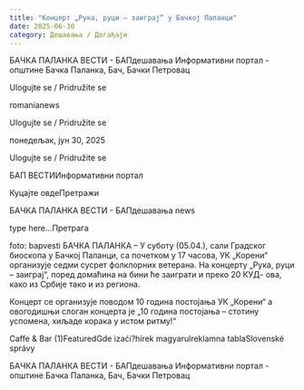 ```yaml
---
title: "Концерт „Рука, руци – заиграј“ у Бачкој Паланци"
date: 2025-06-30
category: Дешавања / Догађаји
---
```


БАЧКА ПАЛАНКА ВЕСТИ - БАПдешавања Информативни портал - општине Бачка Паланка, Бач, Бачки Петровац

Ulogujte se / Pridružite se

romanianews

Ulogujte se / Pridružite se

понедељак, јун 30, 2025

Ulogujte se / Pridružite se

БАП ВЕСТИИнформативни портал

Куцајте овдеПретражи

БАЧКА ПАЛАНКА ВЕСТИ - БАПдешавања news

type here...Претрага

foto: bapvesti 
            БАЧКА ПАЛАНКА – У суботу (05.04.), сали Градског биоскопа у Бачкој Паланци, са почетком у 17 часова, УК „Корени“ организује седми сусрет фолклорних ветерана. На концерту „Рука, руци – заиграј“, поред домаћина на бини ће заиграти и преко 20 КУД- ова, како из Србије тако и из региона.

Концерт се организује поводом 10 година постојања УК „Корени“ а овогодишњи слоган концерта је „10 година постојања – стотину успомена, хиљаде корака у истом ритму!“

Caffe & Bar (1)FeaturedGde izaći?hírek magyarulreklamna tablaSlovenské správy

БАЧКА ПАЛАНКА ВЕСТИ - БАПдешавања Информативни портал - општине Бачка Паланка, Бач, Бачки Петровац
